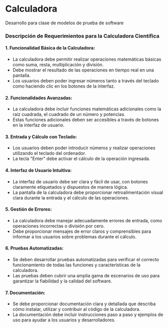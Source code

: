 # Calculadora
Desarrollo para clase de modelos de prueba de software

### Descripción de Requerimientos para la Calculadora Científica

#### 1. Funcionalidad Básica de la Calculadora:
   - La calculadora debe permitir realizar operaciones matemáticas básicas como suma, resta, multiplicación y división.
   - Debe mostrar el resultado de las operaciones en tiempo real en una pantalla.
   - Los usuarios deben poder ingresar números tanto a través del teclado como haciendo clic en los botones de la interfaz.

#### 2. Funcionalidades Avanzadas:
   - La calculadora debe incluir funciones matemáticas adicionales como la raíz cuadrada, el cuadrado de un número y potencias.
   - Estas funciones adicionales deben ser accesibles a través de botones en la interfaz de usuario.

#### 3. Entrada y Cálculo con Teclado:
   - Los usuarios deben poder introducir números y realizar operaciones utilizando el teclado del ordenador.
   - La tecla "Enter" debe activar el cálculo de la operación ingresada.

#### 4. Interfaz de Usuario Intuitiva:
   - La interfaz de usuario debe ser clara y fácil de usar, con botones claramente etiquetados y dispuestos de manera lógica.
   - La pantalla de la calculadora debe proporcionar retroalimentación visual clara durante la entrada y el cálculo de las operaciones.

#### 5. Gestión de Errores:
   - La calculadora debe manejar adecuadamente errores de entrada, como operaciones incorrectas o división por cero.
   - Debe proporcionar mensajes de error claros y comprensibles para informar a los usuarios sobre problemas durante el cálculo.

#### 6. Pruebas Automatizadas:
   - Se deben desarrollar pruebas automatizadas para verificar el correcto funcionamiento de todas las funciones y características de la calculadora.
   - Las pruebas deben cubrir una amplia gama de escenarios de uso para garantizar la fiabilidad y la calidad del software.

#### 7. Documentación:
   - Se debe proporcionar documentación clara y detallada que describa cómo instalar, utilizar y contribuir al código de la calculadora.
   - La documentación debe incluir instrucciones paso a paso y ejemplos de uso para ayudar a los usuarios y desarrolladores.

